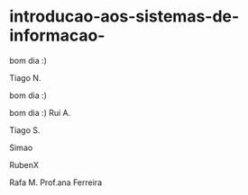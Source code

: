 # introducao-aos-sistemas-de-informacao-

bom dia :)


Tiago N.

bom dia :)

bom dia :)
Rui A.

Tiago S.

Simao

RubenX

Rafa M.
Prof.ana Ferreira

